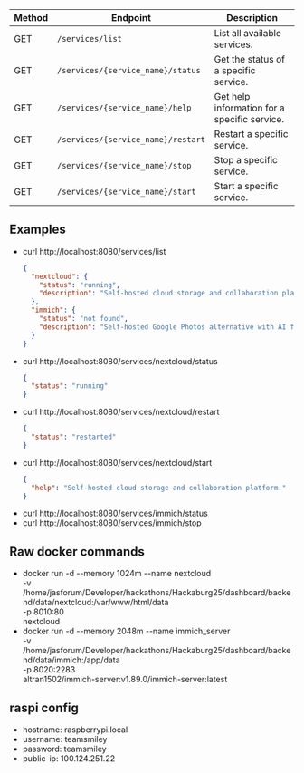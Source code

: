 | Method | Endpoint                           | Description                                  |
| ------ | ---------------------------------- | -------------------------------------------- |
| GET    | `/services/list`                   | List all available services.                 |
| GET    | `/services/{service_name}/status`  | Get the status of a specific service.        |
| GET    | `/services/{service_name}/help`    | Get help information for a specific service. |
| GET    | `/services/{service_name}/restart` | Restart a specific service.                  |
| GET    | `/services/{service_name}/stop`    | Stop a specific service.                     |
| GET    | `/services/{service_name}/start`   | Start a specific service.                    |


## Examples
- curl http://localhost:8080/services/list
  ```json
  {
    "nextcloud": {
      "status": "running",
      "description": "Self-hosted cloud storage and collaboration platform."
    },
    "immich": {
      "status": "not found",
      "description": "Self-hosted Google Photos alternative with AI features."
    }
  }
- curl http://localhost:8080/services/nextcloud/status
  ```json
  {
    "status": "running"
  }
- curl http://localhost:8080/services/nextcloud/restart
  ```json
  {
    "status": "restarted"
  }
- curl http://localhost:8080/services/nextcloud/start
  ```json
  {
    "help": "Self-hosted cloud storage and collaboration platform."
  }

- curl http://localhost:8080/services/immich/status
- curl http://localhost:8080/services/immich/stop

## Raw docker commands
- docker run -d --memory 1024m --name nextcloud \
  -v /home/jasforum/Developer/hackathons/Hackaburg25/dashboard/backend/data/nextcloud:/var/www/html/data \
  -p 8010:80 \
  nextcloud
- docker run -d --memory 2048m --name immich_server \
  -v /home/jasforum/Developer/hackathons/Hackaburg25/dashboard/backend/data/immich:/app/data \
  -p 8020:2283 \
  altran1502/immich-server:v1.89.0/immich-server:latest


## raspi config
- hostname: raspberrypi.local
- username: teamsmiley
- password: teamsmiley
- public-ip: 100.124.251.22
